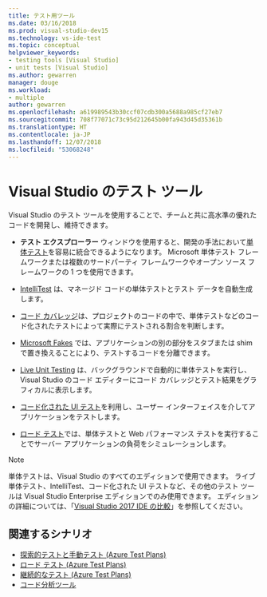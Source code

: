 ```yaml
---
title: テスト用ツール
ms.date: 03/16/2018
ms.prod: visual-studio-dev15
ms.technology: vs-ide-test
ms.topic: conceptual
helpviewer_keywords:
- testing tools [Visual Studio]
- unit tests [Visual Studio]
ms.author: gewarren
manager: douge
ms.workload:
- multiple
author: gewarren
ms.openlocfilehash: a619989543b30ccf07cdb300a5688a985cf27eb7
ms.sourcegitcommit: 708f77071c73c95d212645b00fa943d45d35361b
ms.translationtype: HT
ms.contentlocale: ja-JP
ms.lasthandoff: 12/07/2018
ms.locfileid: "53068248"
---
```

# <a name="testing-tools-in-visual-studio"></a>Visual Studio のテスト ツール

Visual Studio のテスト ツールを使用することで、チームと共に高水準の優れたコードを開発し、維持できます。

- **テスト エクスプローラー** ウィンドウを使用すると、開発の手法において[単体テスト](../test/unit-test-your-code.md)を容易に統合できるようになります。 Microsoft 単体テスト フレームワークまたは複数のサードパーティ フレームワークやオープン ソース フレームワークの 1 つを使用できます。

- [IntelliTest](../test/generate-unit-tests-for-your-code-with-intellitest.md) は、マネージド コードの単体テストとテスト データを自動生成します。

- [コード カバレッジ](../test/using-code-coverage-to-determine-how-much-code-is-being-tested.md)は、プロジェクトのコードの中で、単体テストなどのコード化されたテストによって実際にテストされる割合を判断します。

- [Microsoft Fakes](../test/isolating-code-under-test-with-microsoft-fakes.md) では、アプリケーションの別の部分をスタブまたは shim で置き換えることにより、テストするコードを分離できます。

- [Live Unit Testing](../test/live-unit-testing.md) は、バックグラウンドで自動的に単体テストを実行し、Visual Studio のコード エディターにコード カバレッジとテスト結果をグラフィカルに表示します。

- [コード化された UI テスト](../test/use-ui-automation-to-test-your-code.md)を利用し、ユーザー インターフェイスを介してアプリケーションをテストします。

- [ロード テスト](../test/quickstart-create-a-load-test-project.md)では、単体テストと Web パフォーマンス テストを実行することでサーバー アプリケーションの負荷をシミュレーションします。

> [!NOTE]
> 単体テストは、Visual Studio のすべてのエディションで使用できます。 ライブ単体テスト、IntelliTest、コード化された UI テストなど、その他のテスト ツールは Visual Studio Enterprise エディションでのみ使用できます。 エディションの詳細については、「[Visual Studio 2017 IDE の比較](https://visualstudio.microsoft.com/vs/compare/)」を参照してください。

## <a name="related-scenarios"></a>関連するシナリオ

* [探索的テストと手動テスト (Azure Test Plans)](/azure/devops/test/index?view=vsts)
* [ロード テスト (Azure Test Plans)](/azure/devops/test/load-test/index?view=vsts)
* [継続的なテスト (Azure Test Plans)](/azure/devops/pipelines/test/getting-started-with-continuous-testing?view=vsts)
* [コード分析ツール](../code-quality/analyzing-application-quality-by-using-code-analysis-tools.md)
